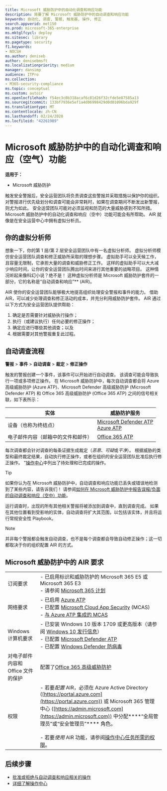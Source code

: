 ```yaml
---
title: Microsoft 威胁防护中的自动化调查和响应功能
description: 简要了解 Microsoft 威胁防护中的自动调查和响应功能
keywords: 自动化, 调查, 警报, 触发器, 操作, 修正
search.appverid: met150
ms.prod: microsoft-365-enterprise
ms.mktglfcycl: deploy
ms.sitesec: library
ms.pagetype: security
f1.keywords:
- NOCSH
ms.author: deniseb
author: denisebmsft
ms.localizationpriority: medium
manager: dansimp
audience: ITPro
ms.collection:
- M365-security-compliance
ms.topic: conceptual
ms.custom: autoir
ms.openlocfilehash: f54ec3c0b318acaf6c81d26f32cfde5e87585a13
ms.sourcegitcommit: 133bf7936e5ef1a4d06998429d0d01096bda929f
ms.translationtype: MT
ms.contentlocale: zh-CN
ms.lasthandoff: 02/24/2020
ms.locfileid: "42261989"
---
```

# <a name="automated-investigation-and-response-air-capabilities-in-microsoft-threat-protection"></a>Microsoft 威胁防护中的自动化调查和响应（空气）功能

**适用于：**
- Microsoft 威胁防护

触发安全警报后，安全运营团队将负责调查这些警报并采取措施以保护你的组织。 对警报进行优先级划分和调查可能会非常耗时，如果在调查期间不断发出新警报，则尤为如此。 安全运营团队可能对必须监视和防范的大量威胁感到不知所措。 Microsoft 威胁防护中的自动化调查和响应（空中）功能可能会有所帮助。 AIR 就像是在安全运营中心中拥有虚拟分析员。

## <a name="your-virtual-analyst"></a>你的虚拟分析师

想象一下，你的第 1 层/第 2 层安全运营团队中有一名虚拟分析师。 虚拟分析师模仿安全运营团队调查和修正威胁所采取的理想步骤。 虚拟助手可以全天候工作，且容量无限制，它承担大量的调查和威胁修正工作。 这样的虚拟助手可以大大减少响应时间，让你的安全运营团队腾出时间来进行其他重要的战略项目。 这种情况听起来像科幻小说？绝不是！ 这种虚拟分析师是 Microsoft 威胁防护套件的一部分，它的名称是“自动调查和响应”** (AIR)。

AIR 使你的安全运营团队能够极大地提高组织处理安全警报和事件的能力。 借助 AIR，可以减少处理调查和修正活动的成本，并充分利用威胁防护套件。 AIR 通过以下方式为安全运营团队提供帮助：

1. 确定是否需要针对威胁执行操作；
2. 执行（或建议执行）任何必要的修正操作；
3. 确定应进行哪些其他调查；以及
4. 根据需要对其他警报重复此过程。

## <a name="the-automated-investigation-process"></a>自动调查流程

**警报** > **事件** > **自动调查** > **裁定** > **修正操作**

触发的警报创建一个事件，该事件可以开始进行自动调查。 该调查可能会导致执行一项或多项修正操作。 在 Microsoft 威胁防护中，每次自动调查都会将 Azure 高级威胁防护 (Azure ATP)、Microsoft Defender 高级威胁防护 (Microsoft Defender ATP) 和 Office 365 高级威胁防护 (Office 365 ATP) 之间的信号相关联，如下表所示： 

|实体 |威胁防护服务  |
|---------|---------|
|设备（也称为终结点）     |[Microsoft Defender ATP](https://docs.microsoft.com/windows/security/threat-protection/microsoft-defender-atp/automated-investigations)<br/>[Azure ATP](https://docs.microsoft.com/azure-advanced-threat-protection/what-is-atp) |      
|电子邮件内容（邮箱中的文件和邮件）     |[Office 365 ATP](https://docs.microsoft.com/microsoft-365/security/office-365-security/office-365-atp)         |

每次调查都会针对调查的每条证据生成裁定（*恶意*、*可疑*或*干净*）。 根据威胁的类型和最终裁定结果，自动执行修正操作，或者在组织的安全运营团队批准后执行修正操作。 "[操作中心](mtp-action-center.md)中列出了待处理和已完成的操作。

> [!TIP]
> 如果你认为在 Microsoft 威胁防护中，自动调查和响应功能已丢失或错误地检测到了某些内容，请告诉我们！ 请参阅[如何在 Microsoft 威胁防护中报告误报/负面的自动调查和响应（空中）功能](mtp-autoir-report-false-positives-negatives.md)。

运行调查时，出现的所有其他相关警报将被添加到调查中，直到调查完成。 如果在其他位置看到受影响的实体，自动调查将扩大其范围，以包括该实体，并且将运行常规安全性 Playbook。 

> [!NOTE]
> 并非每个警报都会触发自动调查，也不是每个调查都会导致自动修正操作；这一切都取决于你的组织配置 AIR 的方式。 

## <a name="requirements-for-air-in-microsoft-threat-protection"></a>Microsoft 威胁防护中的 AIR 要求

| | |
|--|--|
|订阅要求 |- 已启用标识和威胁防护的 Microsoft 365 E5 或 Microsoft 365 E3<br/>- 请参阅 [Microsoft 365 计划](https://docs.microsoft.com/microsoft-365/enterprise/microsoft-365-overview#plans)|
|网络要求 |- 已启用 [Azure ATP](https://docs.microsoft.com/azure-advanced-threat-protection/what-is-atp)<br/>- 已配置 [Microsoft Cloud App Security](https://docs.microsoft.com/cloud-app-security/what-is-cloud-app-security) (MCAS)<br/>- [与 Azure ATP 集成的 MCAS](https://docs.microsoft.com/cloud-app-security/aatp-integration) |
|Windows 计算机要求 |- 已安装 Windows 10 版本 1709 或更高版本（请参阅 [Windows 10 发行信息](https://docs.microsoft.com/windows/release-information/)）<br/>- 已配置 [Microsoft Defender ATP](https://docs.microsoft.com/windows/security/threat-protection/microsoft-defender-atp/configure-endpoints) <br/>- 已配置 [Windows Defender 防病毒](https://docs.microsoft.com/windows/security/threat-protection/windows-defender-antivirus/configure-windows-defender-antivirus-features) |
|对电子邮件内容和 Office 文件的保护 |配置了[Office 365 高级威胁防护](https://docs.microsoft.com/microsoft-365/security/office-365-security/office-365-atp#configure-atp-policies) |
|权限 |- 若要*配置* AIR，必须在 Azure Active Directory ([https://portal.azure.com](https://portal.azure.com)) 或 Microsoft 365 管理中心 ([https://admin.microsoft.com](https://admin.microsoft.com)) 中分配****“全局管理员”或“安全管理员”**** 角色。<br/><br/>- 若要*使用* AIR 功能，请参阅[操作中心任务所需的权限](mtp-action-center.md#required-permissions-for-action-center-tasks)。 |

## <a name="next-steps"></a>后续步骤

- [批准或拒绝与自动调查和响应相关的操作](mtp-autoir-actions.md)
- [详细了解操作中心](mtp-action-center.md)

